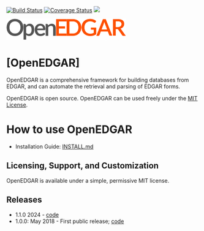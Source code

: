 [![Build Status](https://travis-ci.com/rla3rd/openedgar.svg?branch=1.0.0)](https://travis-ci.com/rla3rd/openedgar) [![Coverage Status](https://coveralls.io/repos/github/rla3rd/openedgar/badge.svg?branch=1.0.0)](https://coveralls.io/github/rla3rd/openedgar?branch=1.0.0) [![](https://tokei.rs/b1/github/rla3rd/openedgar?category=code)](https://github.com/rla3rd/openedgar)

![Logo](https://github.com/rla3rd/openedgar/blob/1.0.1/openedgar_logo_horizontal_1_tight.png?raw=true)
# [OpenEDGAR]

OpenEDGAR is a comprehensive framework for building databases from EDGAR, and can automate the retrieval and parsing of EDGAR forms.

OpenEDGAR is open source.  OpenEDGAR can be used freely under the [MIT License](LICENSE).

# How to use OpenEDGAR
* Installation Guide: [INSTALL.md](INSTALL.md)

## Licensing, Support, and Customization
OpenEDGAR is available under a simple, permissive MIT license.


## Releases
* 1.1.0  2024 - [code](https://github.com/rla3rd/openedgar/tree/1.1.0)
* 1.0.0: May 2018 - First public release; [code](https://github.com/LexPredict/openedgar/tree/1.0.0)

